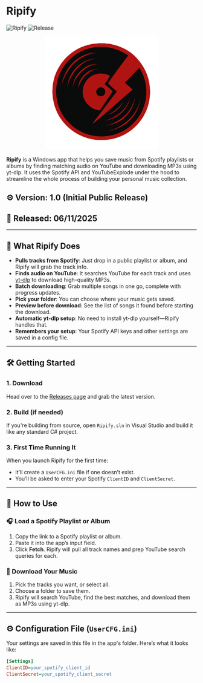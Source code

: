 # Ripify  
![Ripify](https://img.shields.io/badge/version-1.0-darkred) ![Release](https://img.shields.io/badge/Release-06%2F11%2F2025-blue)

<p align="center">
  <img src="https://github.com/V0idpool/Ripify/blob/main/iconripify.png" alt="Ripify Logo" width="300" height="300">
</p>

**Ripify** is a Windows app that helps you save music from Spotify playlists or albums by finding matching audio on YouTube and downloading MP3s using yt-dlp. It uses the Spotify API and YouTubeExplode under the hood to streamline the whole process of building your personal music collection.

## ⚙️ Version: 1.0 (Initial Public Release)  
## 📅 Released: 06/11/2025  

---

## 🎵 What Ripify Does

- **Pulls tracks from Spotify**: Just drop in a public playlist or album, and Ripify will grab the track info.
- **Finds audio on YouTube**: It searches YouTube for each track and uses [yt-dlp](https://github.com/yt-dlp/yt-dlp) to download high-quality MP3s.
- **Batch downloading**: Grab multiple songs in one go, complete with progress updates.
- **Pick your folder**: You can choose where your music gets saved.
- **Preview before download**: See the list of songs it found before starting the download.
- **Automatic yt-dlp setup**: No need to install yt-dlp yourself—Ripify handles that.
- **Remembers your setup**: Your Spotify API keys and other settings are saved in a config file.

---

## 🛠️ Getting Started

### 1. Download  
Head over to the [Releases page](https://github.com/V0idpool/Ripify/releases/) and grab the latest version.

### 2. Build (if needed)  
If you're building from source, open `Ripify.sln` in Visual Studio and build it like any standard C# project.

### 3. First Time Running It  
When you launch Ripify for the first time:
- It’ll create a `UserCFG.ini` file if one doesn’t exist.
- You’ll be asked to enter your Spotify `ClientID` and `ClientSecret`.

---

## 🧪 How to Use

### 🎧 Load a Spotify Playlist or Album

1. Copy the link to a Spotify playlist or album.
2. Paste it into the app’s input field.
3. Click **Fetch**. Ripify will pull all track names and prep YouTube search queries for each.

### 🎵 Download Your Music

1. Pick the tracks you want, or select all.
2. Choose a folder to save them.
3. Ripify will search YouTube, find the best matches, and download them as MP3s using yt-dlp.

---

## ⚙️ Configuration File (`UserCFG.ini`)

Your settings are saved in this file in the app's folder. Here’s what it looks like:

```ini
[Settings]
ClientID=your_spotify_client_id
ClientSecret=your_spotify_client_secret
